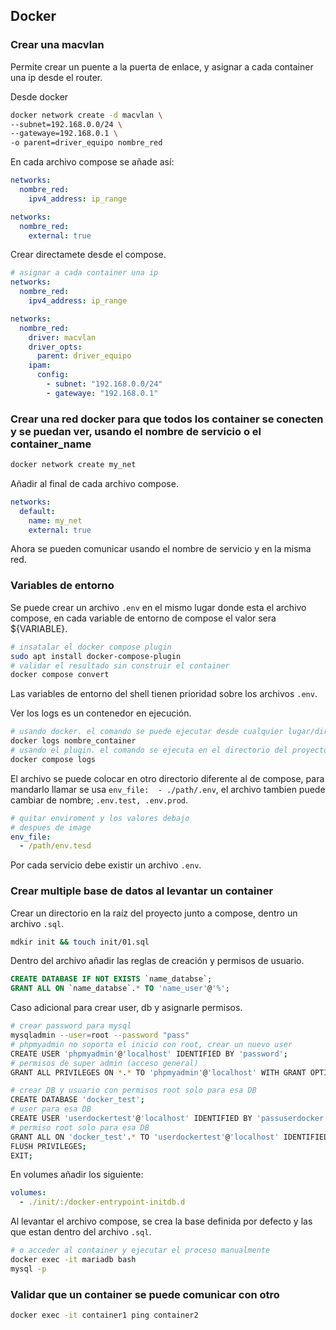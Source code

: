 ## Docker

### Crear una macvlan
Permite crear un puente a la puerta de enlace, y asignar a cada container una ip desde el router.

Desde docker
```bash
docker network create -d macvlan \
--subnet=192.168.0.0/24 \
--gatewaye=192.168.0.1 \
-o parent=driver_equipo nombre_red
```

En cada archivo compose se añade así:
```yml
networks:
  nombre_red:
    ipv4_address: ip_range

networks:
  nombre_red:
    external: true
```

Crear directamete desde el compose.
```yml
# asignar a cada container una ip
networks:
  nombre_red:
    ipv4_address: ip_range

networks:
  nombre_red:
    driver: macvlan
    driver_opts:
      parent: driver_equipo
    ipam:
      config:
        - subnet: "192.168.0.0/24"
        - gatewaye: "192.168.0.1"
```

### Crear una red docker para que todos los container se conecten y se puedan ver, usando el nombre de servicio o el container_name
```bash
docker network create my_net
```

Añadir al final de cada archivo compose.
```yml
networks:
  default:
    name: my_net
    external: true
```
Ahora se pueden comunicar usando el nombre de servicio y en la misma red.

### Variables de entorno
Se puede crear un archivo `.env` en el mismo lugar donde esta el archivo compose, en cada variable de entorno de compose el valor sera ${VARIABLE}.
```bash
# insatalar el docker compose plugin
sudo apt install docker-compose-plugin
# validar el resultado sin construir el container
docker compose convert
```
Las variables de entorno del shell tienen prioridad sobre los archivos `.env`.

Ver los logs es un contenedor en ejecución.
```bash
# usando docker. el comando se puede ejecutar desde cualquier lugar/directorio.
docker logs nombre_container
# usando el plugin. el comando se ejecuta en el directorio del proyecto
docker compose logs
```

El archivo se puede colocar en otro directorio diferente al de compose, para mandarlo llamar se usa `env_file:  - ./path/.env`, el archivo tambien puede cambiar de nombre; `.env.test, .env.prod`.
```yml
# quitar enviroment y los valores debajo
# despues de image
env_file:
  - /path/env.tesd
```
Por cada servicio debe existir un archivo `.env`.

### Crear multiple base de datos al levantar un container
Crear un directorio en la raíz del proyecto junto a compose, dentro un archivo `.sql`.
```bash
mdkir init && touch init/01.sql
```

Dentro del archivo añadir las reglas de creación y permisos de usuario.
```sql
CREATE DATABASE IF NOT EXISTS `name_databse`;
GRANT ALL ON `name_databse`.* TO 'name_user'@'%';
```

Caso adicional para crear user, db y asignarle permisos.
```bash
# crear password para mysql
mysqladmin --user=root --password "pass"
# phpmyadmin no soporta el inicio con root, crear un nuevo user
CREATE USER 'phpmyadmin'@'localhost' IDENTIFIED BY 'password';
# permisos de super admin (acceso general)
GRANT ALL PRIVILEGES ON *.* TO 'phpmyadmin'@'localhost' WITH GRANT OPTION;

# crear DB y usuario con permisos root solo para esa DB
CREATE DATABASE 'docker_test';
# user para esa DB
CREATE USER 'userdockertest'@'localhost' IDENTIFIED BY 'passuserdocker';
# permiso root solo para esa DB
GRANT ALL ON 'docker_test'.* TO 'userdockertest'@'localhost' IDENTIFIED BY 'passuserdocker' WITH GRANT OPTION;
FLUSH PRIVILEGES;
EXIT;
```

En volumes añadir los siguiente:
```yml
volumes:
  - ./init/:/docker-entrypoint-initdb.d
```

Al levantar el archivo compose, se crea la base definida por defecto y las que estan dentro del archivo `.sql`.
```bash
# o acceder al container y ejecutar el proceso manualmente
docker exec -it mariadb bash
mysql -p
```

### Validar que un container se puede comunicar con otro
```bash
docker exec -it container1 ping container2
```
